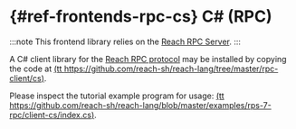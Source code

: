 


# {#ref-frontends-rpc-cs} C# (RPC)

:::note
This frontend library relies on the [Reach RPC Server](##ref-backends-rpc).
:::


A C# client library for the
[Reach RPC protocol](##ref-backends-rpc) may be installed by copying the code at [(tt https://github.com/reach-sh/reach-lang/tree/master/rpc-client/cs)](https://github.com/reach-sh/reach-lang/tree/master/rpc-client/cs).

Please inspect the tutorial example program for usage: [(tt https://github.com/reach-sh/reach-lang/blob/master/examples/rps-7-rpc/client-cs/index.cs)](https://github.com/reach-sh/reach-lang/blob/master/examples/rps-7-rpc/client-cs/index.cs).
